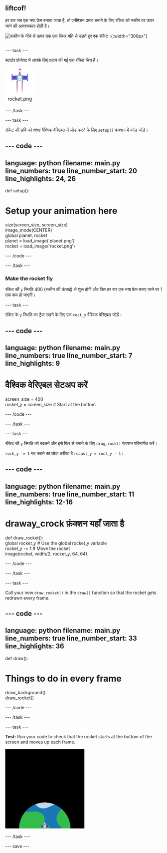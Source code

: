 ## liftcof!

<div style="display: flex; flex-wrap: wrap">
<div style="flex-basis: 200px; flex-grow: 1; margin-right: 15px;">
हर बार जब एक नया फ्रेम बनाया जाता है, तो एनीमेशन प्रभाव बनाने के लिए रॉकेट को स्क्रीन पर ऊपर जाने की आवश्यकता होती है।
</div>
<div>

![स्क्रीन के नीचे से ऊपर तक एक स्थिर गति से उड़ते हुए एक रॉकेट।](images/flight.gif){:width="300px"}

</div>
</div>

--- task ---

स्टार्टर प्रोजेक्ट में आपके लिए प्रदान की गई एक रॉकेट चित्र है।

![Image of the rocket in the code editor image gallery.](images/rocket_image.png)

--- /task ---

--- task ---

रॉकेट की छवि को `रॉकेट` वैश्विक वेरिएबल में लोड करने के लिए `setup()` फंक्शन में कोड जोड़ें।

--- code ---
---
language: python filename: main.py line_numbers: true line_number_start: 20
line_highlights: 24, 26
---

def setup():   
# Setup your animation here   
size(screen_size, screen_size)   
image_mode(CENTER)   
global planet, rocket   
planet = load_image('planet.png')    
rocket = load_image('rocket.png')

--- /code ---

--- /task ---

### Make the rocket fly

रॉकेट की `y` स्थिति 400 (स्क्रीन की ऊंचाई) से शुरू होगी और फिर हर बार एक नया फ्रेम बनाए जाने पर 1 तक कम हो जाएगी।

--- task ---

रॉकेट के `y` स्थिति का ट्रैक रखने के लिए एक `roct_y` वैश्विक वेरिएबल जोड़ें।

--- code ---
---
language: python filename: main.py line_numbers: true line_number_start: 7
line_highlights: 9
---

# वैश्विक वेरिएबल सेटअप करें
screen_size = 400    
rocket_y = screen_size  # Start at the bottom

--- /code ---

--- /task ---

--- task ---

रॉकेट की `y` स्थिति को बदलने और इसे फिर से बनाने के लिए `drag_rock()` फंक्शन परिभाषित करें।

`rock_y -= 1` यह कहने का छोटा तरीका है `rocast_y = roct_y - 1`।

--- code ---
---
language: python filename: main.py line_numbers: true line_number_start: 11
line_highlights: 12-16
---

# draway_crock फ़ंक्शन यहाँ जाता है
def draw_rocket():   
global rocket_y  # Use the global rocket_y variable    
rocket_y -= 1  # Move the rocket    
image(rocket, width/2, rocket_y, 64, 64)


--- /code ---

--- /task ---

--- task ---

Call your new `draw_rocket()` in the `draw()` function so that the rocket gets redrawn every frame.

--- code ---
---
language: python filename: main.py line_numbers: true line_number_start: 33
line_highlights: 36
---

def draw():   
# Things to do in every frame   
draw_background()   
draw_rocket()


--- /code ---

--- /task ---

--- task ---

**Test:** Run your code to check that the rocket starts at the bottom of the screen and moves up each frame.

![Animation of the rocket flying half way up the screen.](images/rocket_fly.gif)

--- /task ---

--- save ---
